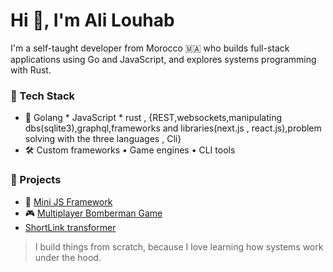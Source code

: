 # Hi 👋, I'm Ali Louhab

I'm a self-taught developer from Morocco 🇲🇦 who builds full-stack applications using Go and JavaScript, and explores systems programming with Rust.

### 🧰 Tech Stack
- 🧠 Golang * JavaScript * rust , {REST,websockets,manipulating dbs(sqlite3),graphql,frameworks and libraries(next.js , react.js),problem solving with the three languages , Cli}
- 🛠️ Custom frameworks • Game engines • CLI tools

### 🚀 Projects
- 🔗 [Mini JS Framework](https://github.com/louhabali/js-mini-framework)
- 🎮 [Multiplayer Bomberman Game](https://github.com/louhabali/bomberman)
- [ShortLink transformer](https://github.com/louhabali/shortlink)

> I build things from scratch, because I love learning how systems work under the hood.


